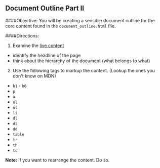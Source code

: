 ## Document Outline Part II

####Objective: 
You will be creating a sensible document outline for the core content found in the `document_outline.html` file.

####Directions:

1. Examine the [live content](http://en.wikipedia.org/wiki/Under_the_Western_Freeway) 
  - identify the headline of the page
  - think about the hierarchy of the document (what belongs to what)


2. Use the following tags to markup the content. (Lookup the ones you don't know on MDN)
  - `h1` - `h6`
  - `p`
  - `a`
  - `ul`
  - `ol`
  - `li`
  - `dl`
  - `dt`
  - `dd`
  - `table`
  - `tr`
  - `th`
  - `tc`

__Note:__ If you want to rearrange the content. Do so.
